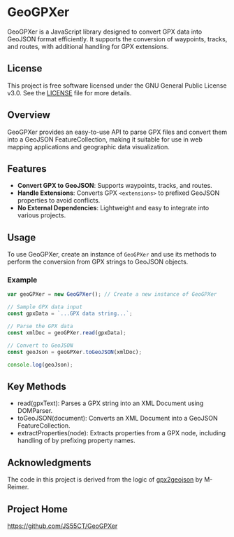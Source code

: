 # GeoGPXer

GeoGPXer is a JavaScript library designed to convert GPX data into GeoJSON format efficiently. It supports the conversion of waypoints, tracks, and routes, with additional handling for GPX extensions.

## License

This project is free software licensed under the GNU General Public License v3.0. See the [LICENSE](LICENSE) file for more details.

## Overview

GeoGPXer provides an easy-to-use API to parse GPX files and convert them into a GeoJSON FeatureCollection, making it suitable for use in web mapping applications and geographic data visualization.

## Features

- **Convert GPX to GeoJSON**: Supports waypoints, tracks, and routes.
- **Handle Extensions**: Converts GPX `<extensions>` to prefixed GeoJSON properties to avoid conflicts.
- **No External Dependencies**: Lightweight and easy to integrate into various projects.

## Usage

To use GeoGPXer, create an instance of `GeoGPXer` and use its methods to perform the conversion from GPX strings to GeoJSON objects.

### Example

```javascript
var geoGPXer = new GeoGPXer(); // Create a new instance of GeoGPXer

// Sample GPX data input
const gpxData = `...GPX data string...`;

// Parse the GPX data
const xmlDoc = geoGPXer.read(gpxData);

// Convert to GeoJSON
const geoJson = geoGPXer.toGeoJSON(xmlDoc);

console.log(geoJson);
```

## Key Methods
- read(gpxText): Parses a GPX string into an XML Document using DOMParser.
- toGeoJSON(document): Converts an XML Document into a GeoJSON FeatureCollection.
- extractProperties(node): Extracts properties from a GPX node, including handling of <extensions> by prefixing property names.

## Acknowledgments
The code in this project is derived from the logic of [gpx2geojson](https://github.com/M-Reimer/gpx2geojson) by M-Reimer.

## Project Home
https://github.com/JS55CT/GeoGPXer
